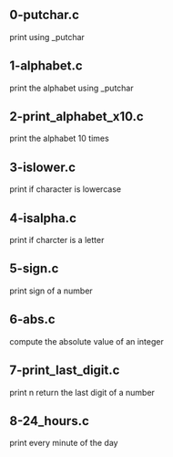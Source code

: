 ## 0-putchar.c

print using _putchar

## 1-alphabet.c

print the alphabet using _putchar

## 2-print_alphabet_x10.c

print the alphabet 10 times

## 3-islower.c

print if character is lowercase

## 4-isalpha.c

print if charcter is a letter

## 5-sign.c

print sign of a number

## 6-abs.c

compute the absolute value of an integer

## 7-print_last_digit.c

print n return the last digit of a number

## 8-24_hours.c

print every minute of the day
